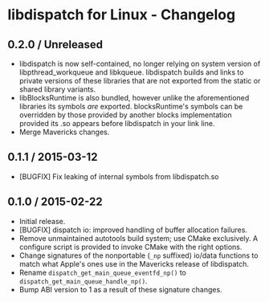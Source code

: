 # libdispatch for Linux - Changelog

## 0.2.0 / Unreleased
- libdispatch is now self-contained, no longer relying on system version of
  libpthread_workqueue and libkqueue. libdispatch builds and links to private
  versions of these libraries that are not exported from the static or shared
  library variants.
- libBlocksRuntime is also bundled, however unlike the aforementioned libraries
  its symbols *are* exported. blocksRuntime's symbols can be overridden by
  those provided by another blocks implementation provided its .so appears
  before libdispatch in your link line.
- Merge Mavericks changes.

## 0.1.1 / 2015-03-12
- [BUGFIX] Fix leaking of internal symbols from libdispatch.so

## 0.1.0 / 2015-02-22
- Initial release.
- [BUGFIX] dispatch io: improved handling of buffer allocation failures.
- Remove unmaintained autotools build system; use CMake exclusively. A
  configure script is provided to invoke CMake with the right options.
- Change signatures of the nonportable (`_np` suffixed) io/data functions to
  match what Apple's ones use in the Mavericks release of libdispatch.
- Rename `dispatch_get_main_queue_eventfd_np()` to
  `dispatch_get_main_queue_handle_np()`.
- Bump ABI version to 1 as a result of these signature changes.
